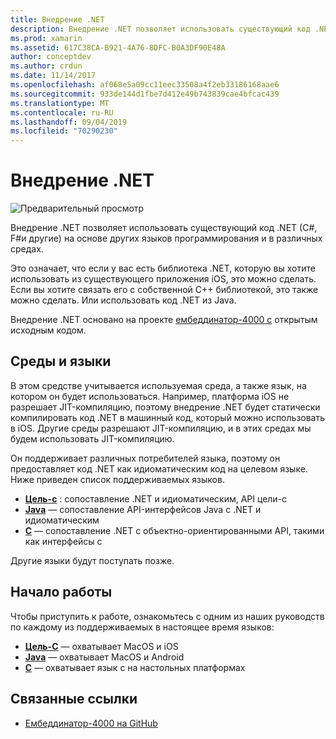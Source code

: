 ```yaml
---
title: Внедрение .NET
description: Внедрение .NET позволяет использовать существующий код .NET (C# F#и т. д.) в коде, написанном на других языках программирования.
ms.prod: xamarin
ms.assetid: 617C38CA-B921-4A76-8DFC-B0A3DF90E48A
author: conceptdev
ms.author: crdun
ms.date: 11/14/2017
ms.openlocfilehash: af068e5a09cc11eec33508a4f2eb33186168aae6
ms.sourcegitcommit: 933de144d1fbe7d412e49b743839cae4bfcac439
ms.translationtype: MT
ms.contentlocale: ru-RU
ms.lasthandoff: 09/04/2019
ms.locfileid: "70290230"
---
```

# <a name="net-embedding"></a>Внедрение .NET

![Предварительный просмотр](~/media/shared/preview.png)

Внедрение .NET позволяет использовать существующий код .NET (C#, F#и другие) на основе других языков программирования и в различных средах.

Это означает, что если у вас есть библиотека .NET, которую вы хотите использовать из существующего приложения iOS, это можно сделать.   Если вы хотите связать его с собственной C++ библиотекой, это также можно сделать.   Или использовать код .NET из Java.

Внедрение .NET основано на проекте [ембеддинатор-4000 с](https://github.com/mono/Embeddinator-4000) открытым исходным кодом.

## <a name="environments-and-languages"></a>Среды и языки

В этом средстве учитывается используемая среда, а также язык, на котором он будет использоваться.   Например, платформа iOS не разрешает JIT-компиляцию, поэтому внедрение .NET будет статически компилировать код .NET в машинный код, который можно использовать в iOS.  Другие среды разрешают JIT-компиляцию, и в этих средах мы будем использовать JIT-компиляцию.

Он поддерживает различных потребителей языка, поэтому он предоставляет код .NET как идиоматическим код на целевом языке.   Ниже приведен список поддерживаемых языков.

- [**Цель-c**](objective-c/index.md) : сопоставление .NET и идиоматическим, API цели-c
- [**Java**](android/index.md) — сопоставление API-интерфейсов Java с .NET и идиоматическим
- [**C**](get-started/c.md) — сопоставление .NET с объектно-ориентированными API, такими как интерфейсы c

Другие языки будут поступать позже.

## <a name="getting-started"></a>Начало работы

Чтобы приступить к работе, ознакомьтесь с одним из наших руководств по каждому из поддерживаемых в настоящее время языков:

- [**Цель-C**](get-started/objective-c/index.md) — охватывает MacOS и iOS
- [**Java**](get-started/java/index.md) — охватывает MacOS и Android
- [**C**](get-started/c.md) — охватывает язык c на настольных платформах

## <a name="related-links"></a>Связанные ссылки

- [Ембеддинатор-4000 на GitHub](https://github.com/mono/Embeddinator-4000)

